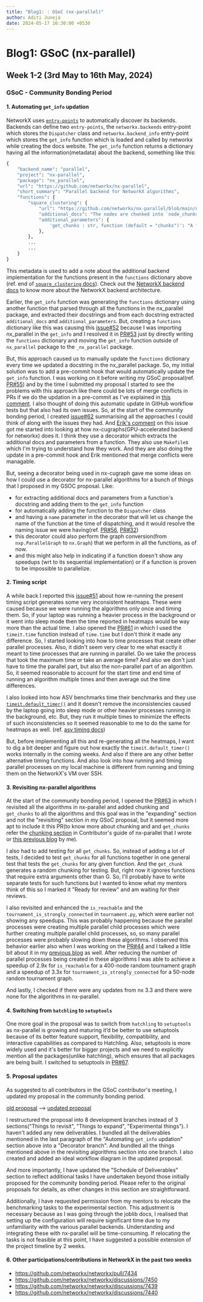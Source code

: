 ```yaml
---
title: "Blog1: : GSoC (nx-parallel)"
author: Aditi Juneja
date: 2024-05-17 16:30:00 +0530
---
```


# Blog1: GSoC (nx-parallel)

## Week 1-2 (3rd May to 16th May, 2024)

### GSoC - Community Bonding Period

#### 1. Automating `get_info` updation

NetworkX uses [`entry-points`](https://packaging.python.org/en/latest/specifications/entry-points/) to automatically discover its backends. Backends can define two `entry-points`, the `networkx.backends` entry-point which stores the `Dispatcher` class and `networkx.backend_info` entry-point which stores the `get_info` function which is loaded and called by networkx while creating the docs website. The `get_info` function returns a dictionary having all the information(metadata) about the backend, something like this:

```.py
{
    "backend_name": "parallel",
    "project": "nx-parallel",
    "package": "nx_parallel",
    "url": "https://github.com/networkx/nx-parallel",
    "short_summary": "Parallel backend for NetworkX algorithms",
    "functions": {
        "square_clustering": {
            "url": "https://github.com/networkx/nx-parallel/blob/main/nx_parallel/algorithms/cluster.py#L10",
            "additional_docs": "The nodes are chunked into `node_chunks` and then the square clustering coefficient for all `node_chunks` are computed in parallel over all available CPU cores.",
            "additional_parameters": {
                'get_chunks : str, function (default = "chunks")': "A function that takes in a list of all the nodes (or nbunch) as input and returns an iterable `node_chunks`. The default chunking is done by slicing the `nodes` into `n` chunks, where `n` is the number of CPU cores."
            },
        },
        ...
        ...
    }
}
```

This metadata is used to add a note about the additional backend implementation for the functions present in the `functions` dictionary above (ref. end of [`square_clustering` docs](https://networkx.org/documentation/stable/reference/algorithms/generated/networkx.algorithms.cluster.square_clustering.html)). Check out the [NetworkX backend docs](https://networkx.org/documentation/latest/reference/backends.html) to know more about the NetworkX backend architecture.

Earlier, the `get_info` function was generating the `functions` dictionary using another function that parsed through all the functions in the nx_parallel package, and extracted their docstrings and from each docstring extracted `additional_docs` and `additional_parameters`. But, creating a `functions` dictionary like this was causing this [issue#52](https://github.com/networkx/nx-parallel/issues/52) because I was importing nx_parallel in the `get_info` and I resolved it in [PR#53](https://github.com/networkx/nx-parallel/pull/53) just by directly writing the `functions` dictionary and moving the `get_info` function outside of `nx_parallel` package to the `_nx_parallel` package.

But, this approach caused us to manually update the `functions` dictionary every time we updated a docstring in the nx_parallel package. So, my initial solution was to add a pre-commit hook that would automatically update the `get_info` function. I was working on it before writing my GSoC proposal(ref. [PR#55](https://github.com/networkx/nx-parallel/pull/55)) and by the time I submitted my proposal I started to see the problems with this approach like there could be lots of merge conflicts in PRs if we do the updation in a pre-commit as I've explained in [this comment](https://github.com/networkx/nx-parallel/pull/55#issuecomment-2026804506). I also thought of doing this automatic update in GitHub workflow tests but that also had its own issues. So, at the start of the community bonding period, I created [issue#62](https://github.com/networkx/nx-parallel/issues/62) summarising all the approaches I could think of along with the issues they had. And [Erik's comment](https://github.com/networkx/nx-parallel/issues/62#issuecomment-2102256774) on this issue got me started into looking at how nx-cugraphs(GPU-accelerated backend for networkx) does it. I think they use a decorator which extracts the additional docs and parameters from a function. They also use `Makefile`s which I'm trying to understand how they work. And they are also doing the update in a pre-commit hook and Erik mentioned that merge conflicts were managable.

But, seeing a decorator being used in nx-cugraph gave me some ideas on how I could use a decorator for nx-parallel algorithms for a bunch of things that I proposed in my GSOC proposal. Like:

- for extracting additional docs and parameters from a function's docstring and adding them to the `get_info` function
- for automatically adding the function to the `Dispatcher` class
- and having a `name` parameter in the decorator that will let us change the name of the function at the time of dispatching, and it would resolve the naming issue we were having(ref. [PR#56](https://github.com/networkx/nx-parallel/pull/56),  [PR#32](https://github.com/networkx/nx-parallel/pull/32))
- this decorator could also perform the graph conversion(from `nxp.ParallelGraph` to `nx.Graph`) that we perform in all the functions, as of now.
- and this might also help in indicating if a function doesn't show any speedups (wrt to its sequential implementation) or if a function is proven to be impossible to parallelize.

#### 2. Timing script

A while back I reported this [issue#51](https://github.com/networkx/nx-parallel/issues/51) about how re-running the present timing script generates some very inconsistent heatmaps. These were caused because we were running the algorithms only once and timing them. So, if your laptop was running a heavier process in the background or it went into sleep mode then the time reported in heatmaps would be way more than the actual time. I also opened the [PR#61](https://github.com/networkx/nx-parallel/pull/61) in which I used the `timeit.time` function instead of `time.time` but I don't think it made any difference. So, I started looking into how to time processes that create other parallel processes. Also, it didn't seem very clear to me what exactly it meant to time processes that are running in parallel. Do we take the process that took the maximum time or take an average time? And also we don't just have to time the parallel part, but also the non-parallel part of an algorithm. So, it seemed reasonable to account for the start time and end time of running an algorithm multiple times and then average out the time differences.

I also looked into how ASV benchmarks time their benchmarks and they use [`timeit.default_timer()`](https://docs.python.org/3/library/timeit.html#timeit.default_timer) and it doesn't remove the inconsistencies caused by the laptop going into sleep mode or other heavier processes running in the background, etc. But, they run it multiple times to minimize the effects of such inconsistencies so it seemed reasonable to me to do the same for heatmaps as well. (ref. [asv timing docs](https://github.com/airspeed-velocity/asv/blob/main/docs/source/writing_benchmarks.rst#timing))

But, before implementing all this and re-generating all the heatmaps, I want to dig a bit deeper and figure out how exactly the `timeit.default_timer()` works internally in the coming weeks. And also if there are any other better alternative timing functions. And also look into how running and timing parallel processes on my local machine is different from running and timing them on the NetworkX's VM over SSH.

#### 3. Revisiting nx-parallel algorithms

At the start of the community bonding period, I opened the [PR#63](https://github.com/networkx/nx-parallel/pull/63) in which I revisited all the algorithms in nx-parallel and added chunking and `get_chunks` to all the algorithms and this goal was in the "expanding" section and not the "revisiting" section in my GSoC proposal, but it seemed more apt to include it this PR(to know more about chunking and and `get_chunks` refer the [chunking section](https://github.com/networkx/nx-parallel/blob/main/CONTRIBUTING.md#chunking) in Contributor's guide of nx-parallel that I wrote or [this previous blog](https://schefflera-arboricola.github.io/Schefflera-Arboricola/NetworkX-Internship-Working-on-nx-parallel) by me).

I also had to add testing for all `get_chunks`. So, instead of adding a lot of tests, I decided to test `get_chunks` for all functions together in one general test that tests the `get_chunks` for any given function. And the `get_chunk` generates a random chunking for testing. But, right now it ignores functions that require extra arguments other than G. So, I'll probably have to write separate tests for such functions but I wanted to know what my mentors think of this so I marked it "Ready for review" and am waiting for their reviews.

I also revisited and enhanced the `is_reachable` and the `tournament_is_strongly_connected` in `tournament.py`, which were earlier not showing any speedups. This was probably happening because the parallel processes were creating multiple parallel child processes which were further creating multiple parallel child processes, so, so many parallel processes were probably slowing down these algorithms. I observed this behavior earlier also when I was working on the [PR#44](https://github.com/networkx/nx-parallel/pull/44) and I talked a little bit about it in my [previous blog](https://schefflera-arboricola.github.io/Schefflera-Arboricola/NetworkX-Internship-Working-on-nx-parallel) as well. After reducing the number of parallel processes being created in these algorithms I was able to achieve a speedup of 2.9x for `is_reachable` for a 400-node random tournament graph and a speedup of 3.3x for `tournament_is_strongly_connected` for a 50-node random tournament graph.

And lastly, I checked if there were any updates from nx 3.3 and there were none for the algorithms in nx-parallel.

#### 4. Switching from `hatchling` to `setuptools`

One more goal in the proposal was to switch from `hatchling` to `setuptools` as  nx-parallel is growing and maturing it’d be better to use setuptools because of its better feature support, flexibility, compatibility, and interactive capabilities as compared to Hatchling. Also, setuptools is more widely used and it's better for bigger projects and we need to explicitly mention all the packages(unlike hatchling), which ensures that all packages are being built. I switched to setuptools in [PR#67](https://github.com/networkx/nx-parallel/pull/67).

#### 5. Proposal updates

As suggested to all contributors in the GSoC contributor's meeting, I updated my proposal in the community bonding period.

[old proposal](https://docs.google.com/document/d/1xF8dW5-1OAapsTnvsdp9EBEuWAf-Jbxq3kC9kTroAiE/edit?usp=sharing) --> [updated proposal](https://docs.google.com/document/d/1Y1SjRx9hy9xzvRF3QlhLyCBPjulezOkuNMEqwhIC8Fo/edit?usp=sharing)

I restructured the proposal into 8 development branches instead of 3 sections("Things to revisit", "Things to expand", "Experimental things"). I haven't added any new deliverables. I bundled all the deliverables mentioned in the last paragraph of the "Automating `get_info` updation" section above into a "Decorator branch". And bundled all the things mentioned above in the revisiting algorithms section into one branch. I also created and added an ideal workflow diagram in the updated proposal.

And more importantly, I have updated the "Schedule of Deliverables" section to reflect additional tasks I have undertaken beyond those initially proposed for the community bonding period. Please refer to the original proposals for details, as other changes in this section are straightforward.

Additionally, I have requested permission from my mentors to relocate the benchmarking tasks to the experimental section. This adjustment is necessary because as I was going through the joblib docs, I realised that setting up the configuration will require significant time due to my unfamiliarity with the various parallel backends. Understanding and integrating these with nx-parallel will be time-consuming. If relocating the tasks is not feasible at this point, I have suggested a possible extension of the project timeline by 2 weeks.

#### 6. Other participations/contributions in NetworkX in the past two weeks

- https://github.com/networkx/networkx/pull/7434
- https://github.com/networkx/networkx/discussions/7450
- https://github.com/networkx/networkx/discussions/7439
- https://github.com/networkx/networkx/discussions/7440
